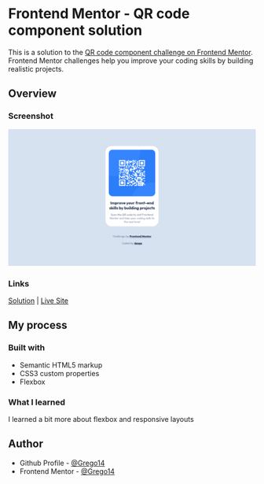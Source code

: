 # Frontend Mentor - QR code component solution

This is a solution to the [QR code component challenge on Frontend Mentor](https://www.frontendmentor.io/challenges/qr-code-component-iux_sIO_H). Frontend Mentor challenges help you improve your coding skills by building realistic projects.

## Overview

### Screenshot

![](images/screenshot.png)

### Links

[Solution](https://github.com/Grego14/qr-code-component) | [Live Site](https://grego14.github.io/qr-code-component/)

## My process

### Built with

- Semantic HTML5 markup
- CSS3 custom properties
- Flexbox

### What I learned

I learned a bit more about flexbox and responsive layouts

## Author

- Github Profile - [@Grego14](https://github.com/Grego14)
- Frontend Mentor - [@Grego14](https://www.frontendmentor.io/profile/Grego14)
